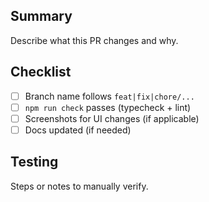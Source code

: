 ## Summary
Describe what this PR changes and why.

## Checklist
- [ ] Branch name follows `feat|fix|chore/...`
- [ ] `npm run check` passes (typecheck + lint)
- [ ] Screenshots for UI changes (if applicable)
- [ ] Docs updated (if needed)

## Testing
Steps or notes to manually verify.
